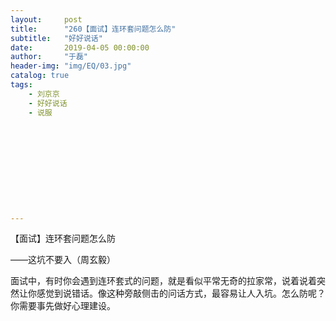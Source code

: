 ```yaml
---
layout:     post
title:      "260【面试】连环套问题怎么防"
subtitle:   "好好说话"
date:       2019-04-05 00:00:00
author:     "于磊"
header-img: "img/EQ/03.jpg"
catalog: true
tags:
    - 刘京京
    - 好好说话
    - 说服











---
```


【面试】连环套问题怎么防

——这坑不要入（周玄毅）



面试中，有时你会遇到连环套式的问题，就是看似平常无奇的拉家常，说着说着突然让你感觉到说错话。像这种旁敲侧击的问话方式，最容易让人入坑。怎么防呢？你需要事先做好心理建设。